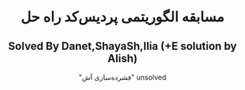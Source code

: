 <h1 align="center">
</h2> 

<div align="center">
<h1 align="center">
مسابقه الگوریتمی پردیس‌کد راه حل

</h2> 

<div align="center">

## Solved By Danet,ShayaSh,Ilia (+E solution by Alish)

"فشرده‌سازی آش" unsolved
</div>


